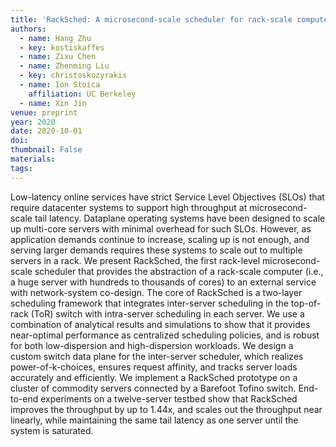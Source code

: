 ```yaml
---
title: 'RackSched: A microsecond-scale scheduler for rack-scale computers (technical report)'
authors:
  - name: Hang Zhu
  - key: kostiskaffes
  - name: Zixu Chen
  - name: Zhenming Liu
  - key: christoskozyrakis
  - name: Ion Stoica
    affiliation: UC Berkeley
  - name: Xin Jin
venue: preprint
year: 2020
date: 2020-10-01
doi: 
thumbnail: False
materials:
tags:
---
```

Low-latency online services have strict Service Level Objectives (SLOs) that require datacenter systems to support high throughput at microsecond-scale tail latency. Dataplane operating systems have been designed to scale up multi-core servers with minimal overhead for such SLOs. However, as application demands continue to increase, scaling up is not enough, and serving larger demands requires these systems to scale out to multiple servers in a rack. We present RackSched, the first rack-level microsecond-scale scheduler that provides the abstraction of a rack-scale computer (i.e., a huge server with hundreds to thousands of cores) to an external service with network-system co-design. The core of RackSched is a two-layer scheduling framework that integrates inter-server scheduling in the top-of-rack (ToR) switch with intra-server scheduling in each server. We use a combination of analytical results and simulations to show that it provides near-optimal performance as centralized scheduling policies, and is robust for both low-dispersion and high-dispersion workloads. We design a custom switch data plane for the inter-server scheduler, which realizes power-of-k-choices, ensures request affinity, and tracks server loads accurately and efficiently. We implement a RackSched prototype on a cluster of commodity servers connected by a Barefoot Tofino switch. End-to-end experiments on a twelve-server testbed show that RackSched improves the throughput by up to 1.44x, and scales out the throughput near linearly, while maintaining the same tail latency as one server until the system is saturated.
